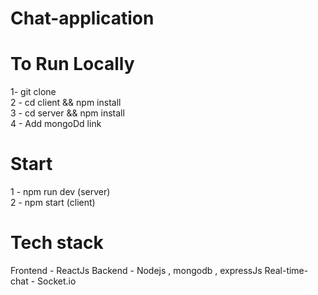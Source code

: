 # Chat-application

# To Run Locally

1- git clone <br/>
2 - cd client && npm install <br/>
3 - cd server && npm install <br/>
4 - Add mongoDd link <br/>

# Start

1 - npm run dev (server) <br/>
2 - npm start (client) <br/>

# Tech stack
Frontend - ReactJs
Backend -  Nodejs , mongodb , expressJs
Real-time-chat - Socket.io
